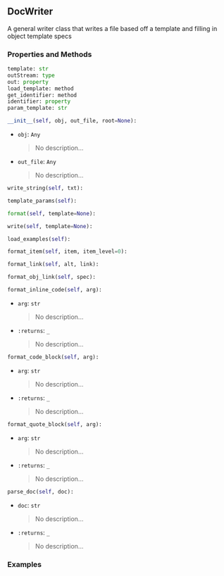 ## <a id="Peeves.Doc.Writers.DocWriter">DocWriter</a>
A general writer class that writes a file based off a template and filling in object template specs

### Properties and Methods
```python
template: str
outStream: type
out: property
load_template: method
get_identifier: method
identifier: property
param_template: str
```
```python
__init__(self, obj, out_file, root=None): 
```

- `obj`: `Any`
    >No description...
- `out_file`: `Any`
    >No description...

```python
write_string(self, txt): 
```

```python
template_params(self): 
```

```python
format(self, template=None): 
```

```python
write(self, template=None): 
```

```python
load_examples(self): 
```

```python
format_item(self, item, item_level=0): 
```

```python
format_link(self, alt, link): 
```

```python
format_obj_link(self, spec): 
```

```python
format_inline_code(self, arg): 
```

- `arg`: `str`
    >No description...
- `:returns`: `_`
    >No description...

```python
format_code_block(self, arg): 
```

- `arg`: `str`
    >No description...
- `:returns`: `_`
    >No description...

```python
format_quote_block(self, arg): 
```

- `arg`: `str`
    >No description...
- `:returns`: `_`
    >No description...

```python
parse_doc(self, doc): 
```

- `doc`: `str`
    >No description...
- `:returns`: `_`
    >No description...

### Examples
